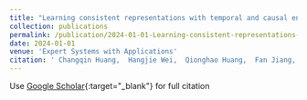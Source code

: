 ```yaml
---
title: "Learning consistent representations with temporal and causal enhancement for knowledge tracing"
collection: publications
permalink: /publication/2024-01-01-Learning-consistent-representations-with-temporal-and-causal-enhancement-for-knowledge-tracing
date: 2024-01-01
venue: 'Expert Systems with Applications'
citation: ' Changqin Huang,  Hangjie Wei,  Qionghao Huang,  Fan Jiang,  Zhongmei Han,  Xiaodi Huang, &quot;Learning consistent representations with temporal and causal enhancement for knowledge tracing.&quot; Expert Systems with Applications, 2024.'
---
```

Use [Google Scholar](https://scholar.google.com/scholar?q=Learning+consistent+representations+with+temporal+and+causal+enhancement+for+knowledge+tracing){:target="_blank"} for full citation